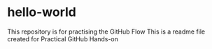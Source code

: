 # hello-world
This repository is for practising the GitHub Flow
This is a readme file created for Practical GitHub Hands-on
